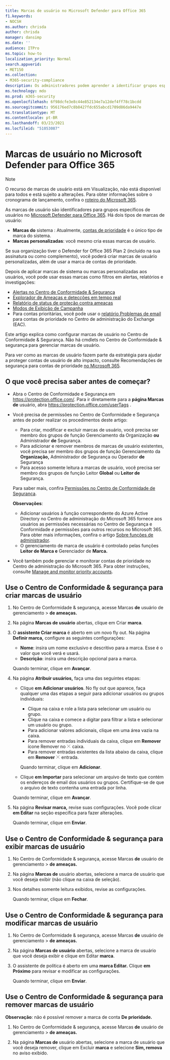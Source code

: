 ```yaml
---
title: Marcas de usuário no Microsoft Defender para Office 365
f1.keywords:
- NOCSH
ms.author: chrisda
author: chrisda
manager: dansimp
ms.date: ''
audience: ITPro
ms.topic: how-to
localization_priority: Normal
search.appverid:
- MET150
ms.collection:
- M365-security-compliance
description: Os administradores podem aprender a identificar grupos específicos de usuários com marcas de usuário no Microsoft Defender para Office 365 Plano 2. A filtragem de marca está disponível em alertas, relatórios e investigações no Microsoft Defender para Office 365 para identificar rapidamente os usuários marcados.
ms.technology: mdo
ms.prod: m365-security
ms.openlocfilehash: 6f98dcfe3e8c44e852134e7a12def4ff78c1bcdd
ms.sourcegitcommit: 956176ed7c8b8427fdc655abcd1709d86da9447e
ms.translationtype: MT
ms.contentlocale: pt-BR
ms.lasthandoff: 03/23/2021
ms.locfileid: "51053087"
---
```

# <a name="user-tags-in-microsoft-defender-for-office-365"></a>Marcas de usuário no Microsoft Defender para Office 365

> [!NOTE]
> O recurso de marcas de usuário está em Visualização, não está disponível para todos e está sujeito a alterações. Para obter informações sobre o cronograma de lançamento, confira o [roteiro do Microsoft 365](https://www.microsoft.com/microsoft-365/roadmap).

As marcas de usuário são identificadores para grupos específicos de usuários no [Microsoft Defender para Office 365](defender-for-office-365.md). Há dois tipos de marcas de usuário:

- **Marcas do** sistema : Atualmente, [contas de prioridade](../../admin/setup/priority-accounts.md) é o único tipo de marca do sistema.
- **Marcas personalizadas**: você mesmo cria essas marcas de usuário.

Se sua organização tiver o Defender for Office 365 Plan 2 (incluído na sua assinatura ou como complemento), você poderá criar marcas de usuário personalizadas, além de usar a marca de contas de prioridade.

Depois de aplicar marcas de sistema ou marcas personalizadas aos usuários, você pode usar essas marcas como filtros em alertas, relatórios e investigações:

- [Alertas no Centro de Conformidade & Segurança](alerts.md)
- [Explorador de Ameaças e detecções em tempo real](threat-explorer.md)
- [Relatório de status de proteção contra ameaças](view-email-security-reports.md#threat-protection-status-report)
- [Modos de Exibição de Campanha](campaigns.md)
- Para contas prioritárias, você pode usar o [relatório Problemas de email](/exchange/monitoring/mail-flow-reports/mfr-email-issues-for-priority-accounts-report) para contas de prioridade no Centro de administração do Exchange (EAC).

Este artigo explica como configurar marcas de usuário no Centro de Conformidade & Segurança. Não há cmdlets no Centro de Conformidade & segurança para gerenciar marcas de usuário.

Para ver como as marcas de usuário fazem parte da estratégia para ajudar a proteger contas de usuário de alto impacto, consulte Recomendações de segurança para contas de prioridade [no Microsoft 365](security-recommendations-for-priority-accounts.md).

## <a name="what-do-you-need-to-know-before-you-begin"></a>O que você precisa saber antes de começar?

- Abra o Centro de Conformidade e Segurança em <https://protection.office.com/>. Para ir diretamente para a **página Marcas de** usuário, abra <https://protection.office.com/userTags> .

- Você precisa de permissões no Centro de Conformidade e Segurança antes de poder realizar os procedimentos deste artigo:
  - Para criar, modificar e excluir marcas de usuário, você precisa ser membro dos grupos de função Gerenciamento da Organização **ou** Administrador **de** Segurança.
  - Para adicionar e remover membros de marcas de usuário existentes, você precisa ser membro dos grupos de função Gerenciamento da **Organização,** Administrador de Segurança ou Operador **de** Segurança
  - Para acesso somente leitura a marcas de usuário, você precisa ser membro dos grupos de função Leitor **Global** ou **Leitor de** Segurança.

  Para saber mais, confira [Permissões no Centro de Conformidade de Segurança](permissions-in-the-security-and-compliance-center.md).

  **Observações**:

  - Adicionar usuários à função correspondente do Azure Active Directory no Centro de administração do Microsoft 365 fornece aos usuários as permissões necessárias no Centro de Segurança e Conformidade _e_ permissões para outros recursos no Microsoft 365. Para obter mais informações, confira o artigo [Sobre funções de administrador](../../admin/add-users/about-admin-roles.md).
  - O gerenciamento de marca de usuário é controlado pelas funções **Leitor de Marca e** Gerenciador de **Marca.**

- Você também pode gerenciar e monitorar contas de prioridade no Centro de administração do Microsoft 365. Para obter instruções, consulte [Manage and monitor priority accounts](../../admin/setup/priority-accounts.md).

## <a name="use-the-security--compliance-center-to-create-user-tags"></a>Use o Centro de Conformidade & segurança para criar marcas de usuário

1. No Centro de Conformidade & segurança, acesse Marcas **de** usuário de gerenciamento \> **de ameaças.**

2. Na página **Marcas de usuário** abertas, clique em Criar **marca**.

3. O **assistente Criar marca** é aberto em um novo fly out. Na página **Definir marca,** configure as seguintes configurações:
   - **Nome**: insira um nome exclusivo e descritivo para a marca. Esse é o valor que você verá e usará.
   - **Descrição**: insira uma descrição opcional para a marca.

   Quando terminar, clique em **Avançar**.

4. Na página **Atribuir usuários,** faça uma das seguintes etapas:

   - Clique **em Adicionar usuários**. No fly out que aparece, faça qualquer uma das etapas a seguir para adicionar usuários ou grupos individuais:
     - Clique na caixa e role a lista para selecionar um usuário ou grupo.
     - Clique na caixa e comece a digitar para filtrar a lista e selecionar um usuário ou grupo.
     - Para adicionar valores adicionais, clique em uma área vazia na caixa.
     - Para remover entradas individuais da caixa, clique em **Remover** ícone Remover no ![ usuário ou grupo na ](../../media/scc-remove-icon.png) caixa.
     - Para remover entradas existentes da lista abaixo da caixa, clique em **Remover** ![ ícone Remover da ](../../media/scc-remove-icon.png) entrada.

     Quando terminar, clique em **Adicionar**.

   - Clique **em Importar** para selecionar um arquivo de texto que contém os endereços de email dos usuários ou grupos. Certifique-se de que o arquivo de texto contenha uma entrada por linha.

   Quando terminar, clique em **Avançar**.

5. Na página **Revisar marca,** revise suas configurações. Você pode clicar **em Editar** na seção específica para fazer alterações.

   Quando terminar, clique em **Enviar**.

## <a name="use-the-security--compliance-center-to-view-user-tags"></a>Use o Centro de Conformidade & segurança para exibir marcas de usuário

1. No Centro de Conformidade & segurança, acesse Marcas **de** usuário de gerenciamento \> **de ameaças.**

2. Na página **Marcas de** usuário abertas, selecione a marca de usuário que você deseja exibir (não clique na caixa de seleção).

3. Nos detalhes somente leitura exibidos, revise as configurações.

   Quando terminar, clique em **Fechar**.

## <a name="use-the-security--compliance-center-to-modify-user-tags"></a>Use o Centro de Conformidade & segurança para modificar marcas de usuário

1. No Centro de Conformidade & segurança, acesse Marcas **de** usuário de gerenciamento \> **de ameaças.**

2. Na página **Marcas de usuário** abertas, selecione a marca de usuário que você deseja exibir e clique em Editar **marca**.

3. O assistente de política é aberto em uma **marca Editar.** Clique **em Próximo** para revisar e modificar as configurações.

   Quando terminar, clique em **Enviar**.

## <a name="use-the-security--compliance-center-to-remove-user-tags"></a>Use o Centro de Conformidade & segurança para remover marcas de usuário

**Observação**: não é possível remover a marca de conta **De prioridade.**

1. No Centro de Conformidade & segurança, acesse Marcas **de** usuário de gerenciamento \> **de ameaças.**

2. Na página **Marcas de** usuário abertas, selecione a marca de usuário que você deseja remover, clique em Excluir **marca** e selecione **Sim, remova** no aviso exibido.